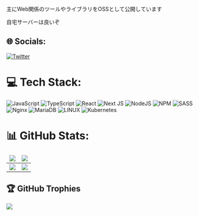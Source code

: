主にWeb関係のツールやライブラリをOSSとして公開しています  
  
自宅サーバーは良いぞ  

## 🌐 Socials:
[![Twitter](https://img.shields.io/badge/Twitter-%231DA1F2.svg?logo=Twitter&logoColor=white)](https://twitter.com/xpadev) 

# 💻 Tech Stack:
![JavaScript](https://img.shields.io/badge/javascript-%23323330.svg?style=flat-square&logo=javascript&logoColor=%23F7DF1E) ![TypeScript](https://img.shields.io/badge/typescript-%23007ACC.svg?style=flat-square&logo=typescript&logoColor=white) ![React](https://img.shields.io/badge/react-%2320232a.svg?style=flat-square&logo=react&logoColor=%2361DAFB) ![Next JS](https://img.shields.io/badge/Next-black?style=flat-square&logo=next.js&logoColor=white) ![NodeJS](https://img.shields.io/badge/node.js-6DA55F?style=flat-square&logo=node.js&logoColor=white) ![NPM](https://img.shields.io/badge/NPM-%23000000.svg?style=flat-square&logo=npm&logoColor=white) ![SASS](https://img.shields.io/badge/SASS-hotpink.svg?style=flat-square&logo=SASS&logoColor=white) ![Nginx](https://img.shields.io/badge/nginx-%23009639.svg?style=flat-square&logo=nginx&logoColor=white) ![MariaDB](https://img.shields.io/badge/MariaDB-003545?style=flat-square&logo=mariadb&logoColor=white) ![LINUX](https://img.shields.io/badge/Linux-FCC624?style=flat-square&logo=linux&logoColor=black) ![Kubernetes](https://img.shields.io/badge/kubernetes-%23326ce5.svg?style=flat-square&logo=kubernetes&logoColor=white)
# 📊 GitHub Stats:
|![](https://github-readme-stats-six-azure.vercel.app/api?username=xpadev-net&show_icons=true&count_private=true&theme=dark&hide_border=true)|![](https://github-readme-streak-stats.herokuapp.com/?user=xpadev-net&theme=dark&hide_border=true)|
| :---: | :---: |
|![](https://github-readme-stats-six-azure.vercel.app/api/top-langs/?username=xpadev-net&theme=dark&hide_border=true&include_all_commits=true&count_private=true&layout=compact&langs_count=8)|![](https://github-profile-summary-cards.vercel.app/api/cards/profile-details?username=xpadev-net&theme=dark)|

## 🏆 GitHub Trophies
![](https://github-profile-trophy.vercel.app/?username=xpadev-net&theme=discord&no-frame=true&no-bg=true&margin-w=4)

<!-- Proudly created with GPRM ( https://gprm.itsvg.in ) -->
<style>
td, th {
   border: none!important;
}
</style>
